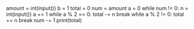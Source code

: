 amount = int(input())
b = 1
total = 0
num = amount
a = 0
while num != 0:
    n = int(input())
    a += 1
    while a % 2 == 0:
        total -= n
        break
    while a % 2 != 0:
        total += n
        break
    num -= 1
print(total)
